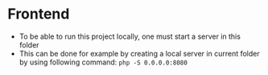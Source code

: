 # Frontend

- To be able to run this project locally, one must start a server in this folder
- This can be done for example by creating a local server in current folder by using following command:
```php -S 0.0.0.0:8080```
